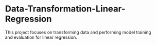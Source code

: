 # Data-Transformation-Linear-Regression
This project focuses on transforming data and performing model training and evaluation for linear regression.
